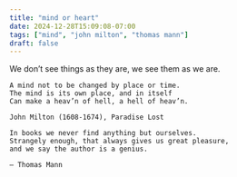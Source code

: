 ```yaml
---
title: "mind or heart"
date: 2024-12-28T15:09:08-07:00
tags: ["mind", "john milton", "thomas mann"]
draft: false
---
```


We don’t see things as they are, we see them as we are.

```
A mind not to be changed by place or time.
The mind is its own place, and in itself
Can make a heav’n of hell, a hell of heav’n.

John Milton (1608-1674), Paradise Lost
```

```
In books we never find anything but ourselves. 
Strangely enough, that always gives us great pleasure, 
and we say the author is a genius. 

— Thomas Mann
```

